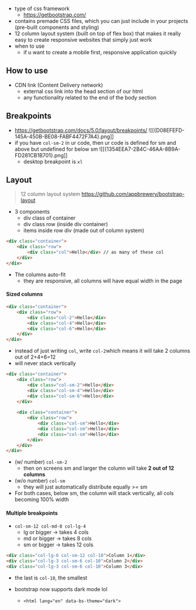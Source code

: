 - type of css framework
	- https://getbootstrap.com/
- contains premade CSS files, which you can just include in your projects (pre-built components and styling)
- 12 column layout system (built on top of flex box) that makes it really easy to create responsive websites that simply just work
- when to use
	- if u want to create a mobile first, responsive application quickly
## How to use
- CDN link (Content Delivery network)
	- external css link into the head section of our html
	- any functionality related to the end of the body section

## Breakpoints
- https://getbootstrap.com/docs/5.0/layout/breakpoints/
	![[{D08EFEFD-145A-450B-BE08-FABF4472F7A4}.png]]
- if you have `col-sm-2` in ur code, then ur code is defined for sm and above but undefined for below sm
	![[{1354EEA7-2B4C-46AA-8B9A-FD281CB1B701}.png]]
	- desktop breakpoint is `xl`
## Layout
> 12 column layout system
> https://github.com/appbrewery/bootstrap-layout
- 3 components
	- div class of container
	- div class row (inside div container)
	- items inside row div (made out of column system)
```html
<div class="container">
	<div class="row">
		<div class="col">Hello</div> // as many of these col
	</div>
</div>
```
- The columns auto-fit
	- they are responsive, all columns will have equal width in the page

#### Sized columns
```html
<div class="container">
	<div class="row">
		<div class="col-2">Hello</div> 
		<div class="col-4">Hello</div> 
		<div class="col-6">Hello</div> 
	</div>
</div>
```
- instead of just writing `col`, write `col-2`which means it will take 2 columns out of 2+4+6=12
- will never stack vertically

```html
<div class="container">
	<div class="row">
		<div class="col-sm-2">Hello</div> 
		<div class="col-sm-4">Hello</div> 
		<div class="col-sm-6">Hello</div> 
	</div>
	
	<div class="container">
		<div class="row">
			<div class="col-sm">Hello</div> 
			<div class="col-sm">Hello</div> 
			<div class="col-sm">Hello</div> 
		</div>
	</div>
</div>
```
- (w/ number) `col-sm-2`
	- then on screens sm and larger the column will take **2 out of 12 columns**
- (w/o number) `col-sm`
	- they will just automatically distribute equally >= sm
- For both cases, below sm, the column will stack vertically, all cols becoming 100% width

#### Multiple breakpoints
- `col-sm-12 col-md-8 col-lg-4`
	- lg or bigger -> takes 4 cols
	- md or bigger -> takes 8 cols
	- sm or bigger -> takes 12 cols
```html
<div class="col-lg-6 col-sm-12 col-10">Column 1</div>
<div class="col-lg-3 col-sm-6 col-10">Column 2</div>
<div class="col-lg-3 col-sm-6 col-10">Column 3</div>
```
- the last is `col-10`, the smallest

- bootstrap now supports dark mode lol
	- `<html lang="en" data-bs-theme="dark">`
